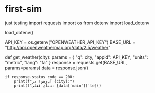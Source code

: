 # first-sim
just testing
import requests
import os
from dotenv import load_dotenv

load_dotenv()

API_KEY = os.getenv("OPENWEATHER_API_KEY")
BASE_URL = "http://api.openweathermap.org/data/2.5/weather"

def get_weather(city):
    params = {
        "q": city,
        "appid": API_KEY,
        "units": "metric",
        "lang": "fa"
    }
    response = requests.get(BASE_URL, params=params)
    data = response.json()

    if response.status_code == 200:
        print(f"آب‌وهوا در {city}:")
        print(f"دمای فعلی: {data['main']['te]()
